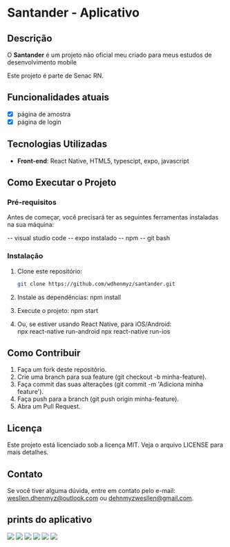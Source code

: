 # Santander - Aplicativo

## Descrição

O **Santander** é um projeto não oficial meu criado para meus estudos de desenvolvimento mobile

Este projeto é parte de Senac RN.

## Funcionalidades atuais

- [x] página de amostra
- [x] página de login

## Tecnologias Utilizadas

- **Front-end**: React Native, HTML5, typescipt, expo, javascript

## Como Executar o Projeto

### Pré-requisitos

Antes de começar, você precisará ter as seguintes ferramentas instaladas na sua máquina:

-- visual studio code
-- expo instalado
-- npm
-- git bash

### Instalação

1. Clone este repositório:

   ```bash
   git clone https://github.com/wdhenmyz/santander.git

2. Instale as dependências:
   npm install

3. Execute o projeto:
   npm start
   
4. Ou, se estiver usando React Native, para iOS/Android:  
   npx react-native run-android
   npx react-native run-ios


## Como Contribuir
  1. Faça um fork deste repositório.
  2. Crie uma branch para sua feature (git checkout -b minha-feature).
  3. Faça commit das suas alterações (git commit -m 'Adiciona minha feature').
  4. Faça push para a branch (git push origin minha-feature).
  5. Abra um Pull Request.

## Licença
Este projeto está licenciado sob a licença MIT. Veja o arquivo LICENSE para mais detalhes.

## Contato
Se você tiver alguma dúvida, entre em contato pelo e-mail: wesllen.dhenmyz@outlook.com ou dehnmyzwesllen@gmail.com.


## prints do aplicativo
<img src="/imagens/santader 1.png">
<img src="/imagens/santander 2.png">
<img src="/imagens/santander 3.png">
<img src="/imagens/santander 4.png">
<img src="/imagens/santander 5.png">
<img src="/imagens/santander 6.png">











   
